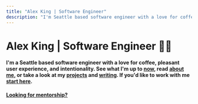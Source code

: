 ```yaml
---
title: "Alex King | Software Engineer"
description: "I'm Seattle based software engineer with a love for coffee, pleasant user experience, and intentionality."
---
```


# **Alex King** | Software Engineer 👨‍💻

#### I'm a Seattle based software engineer with a love for coffee, pleasant user experience, and intentionality. See what I'm up to [now](/now), read [about me](/about), or take a look at my [projects](/projects) and [writing](/writing). If you'd like to work with me [start here](/about).

#### [Looking for mentorship?](/contact)
